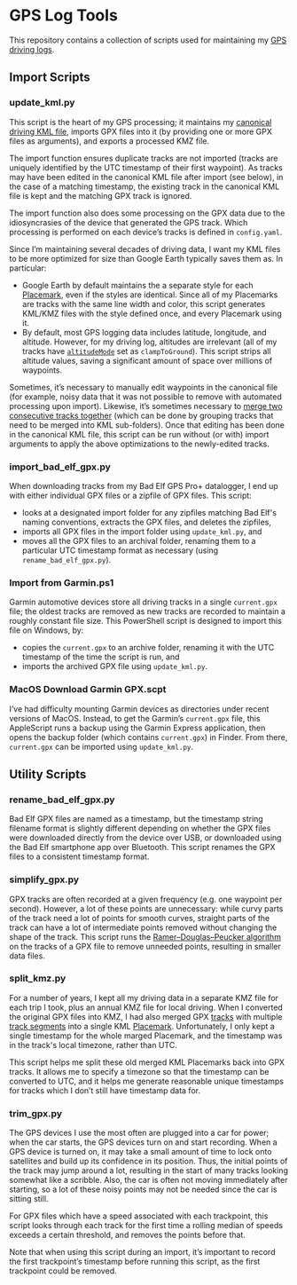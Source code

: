 # GPS Log Tools

This repository contains a collection of scripts used for maintaining my [GPS driving logs](https://paulbogard.net/driving-logs/).

## Import Scripts

### update_kml.py

This script is the heart of my GPS processing; it maintains my [canonical driving KML file](https://paulbogard.net/blog/20210209-how-i-store-my-driving-logs-2021/), imports GPX files into it (by providing one or more GPX files as arguments), and exports a processed KMZ file.

The import function ensures duplicate tracks are not imported (tracks are uniquely identified by the UTC timestamp of their first waypoint). As tracks may have been edited in the canonical KML file after import (see below), in the case of a matching timestamp, the existing track in the canonical KML file is kept and the matching GPX track is ignored.

The import function also does some processing on the GPX data due to the idiosyncrasies of the device that generated the GPS track. Which processing is performed on each device’s tracks is defined in `config.yaml`.

Since I’m maintaining several decades of driving data, I want my KML files to be more optimized for size than Google Earth typically saves them as. In particular:

- Google Earth by default maintains the a separate style for each [Placemark](https://developers.google.com/kml/documentation/kmlreference#placemark), even if the styles are identical. Since all of my Placemarks are tracks with the same line width and color, this script generates KML/KMZ files with the style defined once, and every Placemark using it.
- By default, most GPS logging data includes latitude, longitude, and altitude. However, for my driving log, altitudes are irrelevant (all of my tracks have [`altitudeMode`](https://developers.google.com/kml/documentation/altitudemode) set as `clampToGround`). This script strips all altitude values, saving a significant amount of space over millions of waypoints.

Sometimes, it’s necessary to manually edit waypoints in the canonical file (for example, noisy data that it was not possible to remove with automated processing upon import). Likewise, it’s sometimes necessary to [merge two consecutive tracks together](https://paulbogard.net/blog/20211221-fixing-driving-log-inter-track-gaps/) (which can be done by grouping tracks that need to be merged into KML sub-folders). Once that editing has been done in the canonical KML file, this script can be run without (or with) import arguments to apply the above optimizations to the newly-edited tracks.

### import_bad_elf_gpx.py

When downloading tracks from my Bad Elf GPS Pro+ datalogger, I end up with either individual GPX files or a zipfile of GPX files. This script:

- looks at a designated import folder for any zipfiles matching Bad Elf's naming conventions, extracts the GPX files, and deletes the zipfiles,
- imports all GPX files in the import folder using `update_kml.py`, and
- moves all the GPX files to an archival folder, renaming them to a particular UTC timestamp format as necessary (using `rename_bad_elf_gpx.py`).

### Import from Garmin.ps1

Garmin automotive devices store all driving tracks in a single `current.gpx` file; the oldest tracks are removed as new tracks are recorded to maintain a roughly constant file size. This PowerShell script is designed to import this file on Windows, by:

- copies the `current.gpx` to an archive folder, renaming it with the UTC timestamp of the time the script is run, and
- imports the archived GPX file using `update_kml.py`.

### MacOS Download Garmin GPX.scpt

I’ve had difficulty mounting Garmin devices as directories under recent versions of MacOS. Instead, to get the Garmin’s `current.gpx` file, this AppleScript runs a backup using the Garmin Express application, then opens the backup folder (which contains `current.gpx`) in Finder. From there, `current.gpx` can be imported using `update_kml.py`.

## Utility Scripts

### rename_bad_elf_gpx.py

Bad Elf GPX files are named as a timestamp, but the timestamp string filename format is slightly different depending on whether the GPX files were downloaded directly from the device over USB, or downloaded using the Bad Elf smartphone app over Bluetooth. This script renames the GPX files to a consistent timestamp format. 

### simplify_gpx.py

GPX tracks are often recorded at a given frequency (e.g. one waypoint per second). However, a lot of these points are unnecessary: while curvy parts of the track need a lot of points for smooth curves, straight parts of the track can have a lot of intermediate points removed without changing the shape of the track. This script runs the [Ramer–Douglas–Peucker algorithm](https://en.wikipedia.org/wiki/Ramer%E2%80%93Douglas%E2%80%93Peucker_algorithm) on the tracks of a GPX file to remove unneeded points, resulting in smaller data files.

### split_kmz.py

For a number of years, I kept all my driving data in a separate KMZ file for each trip I took, plus an annual KMZ file for local driving. When I converted the original GPX files into KMZ, I had also merged GPX [tracks](https://www.topografix.com/GPX/1/1/#type_trkType) with multiple [track segments](https://www.topografix.com/GPX/1/1/#type_trksegType) into a single KML [Placemark](https://developers.google.com/kml/documentation/kmlreference#placemark). Unfortunately, I only kept a single timestamp for the whole marged Placemark, and the timestamp was in the track's local timezone, rather than UTC.

This script helps me split these old merged KML Placemarks back into GPX tracks. It allows me to specify a timezone so that the timestamp can be converted to UTC, and it helps me generate reasonable unique timestamps for tracks which I don’t still have timestamp data for.

### trim_gpx.py

The GPS devices I use the most often are plugged into a car for power; when the car starts, the GPS devices turn on and start recording. When a GPS device is turned on, it may take a small amount of time to lock onto satellites and build up its confidence in its position. Thus, the initial points of the track may jump around a lot, resulting in the start of many tracks looking somewhat like a scribble. Also, the car is often not moving immediately after starting, so a lot of these noisy points may not be needed since the car is sitting still.

For GPX files which have a speed associated with each trackpoint, this script looks through each track for the first time a rolling median of speeds exceeds a certain threshold, and removes the points before that.

Note that when using this script during an import, it’s important to record the first trackpoint’s timestamp before running this script, as the first trackpoint could be removed.